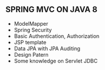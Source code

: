 ## SPRING MVC ON JAVA 8
* ModelMapper
* Spring Security
* Basic Authentication, Authorization
* JSP template
* Data JPA with JPA Auditing 
* Design Patern
* Some knowledge on Servlet JDBC
